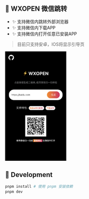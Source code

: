 ## 🍿 WXOPEN 微信跳转

- ✨ 支持微信内跳转外部浏览器
- ✨ 支持微信内下载APP 
- ✨ 支持微信内打开任意已安装APP

> 目前只支持安卓，IOS将显示引导页

<img src="./packages/front/public/resource/wxopen_demo_qrcode.png"  style="width: 200px;" />

## 🔧 Development

```bash
pnpm install # 使用 pnpm 安装依赖
pnpm dev
```